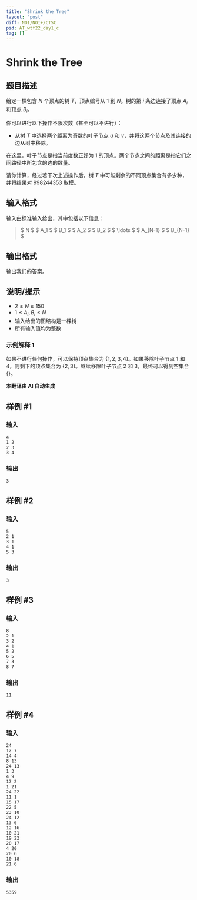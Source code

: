 ```yaml
---
title: "Shrink the Tree"
layout: "post"
diff: NOI/NOI+/CTSC
pid: AT_wtf22_day1_c
tag: []
---
```


# Shrink the Tree

## 题目描述

给定一棵包含 $N$ 个顶点的树 $T$，顶点编号从 $1$ 到 $N$。树的第 $i$ 条边连接了顶点 $A_i$ 和顶点 $B_i$。

你可以进行以下操作不限次数（甚至可以不进行）：

- 从树 $T$ 中选择两个距离为奇数的叶子节点 $u$ 和 $v$，并将这两个节点及其连接的边从树中移除。

在这里，叶子节点是指当前度数正好为 $1$ 的顶点。两个节点之间的距离是指它们之间路径中所包含的边的数量。

请你计算，经过若干次上述操作后，树 $T$ 中可能剩余的不同顶点集合有多少种，并将结果对 $998244353$ 取模。

## 输入格式

输入由标准输入给出，其中包括以下信息：

> $ N $ $ A_1 $ $ B_1 $ $ A_2 $ $ B_2 $ $ \ldots $ $ A_{N-1} $ $ B_{N-1} $

## 输出格式

输出我们的答案。

## 说明/提示

- $2 \leq N \leq 150$
- $1 \leq A_i, B_i \leq N$
- 输入给出的图结构是一棵树
- 所有输入值均为整数

### 示例解释 1

如果不进行任何操作，可以保持顶点集合为 $\{1,2,3,4\}$。如果移除叶子节点 $1$ 和 $4$，则剩下的顶点集合为 $\{2,3\}$。继续移除叶子节点 $2$ 和 $3$，最终可以得到空集合 $\{\}$。

 **本翻译由 AI 自动生成**

## 样例 #1

### 输入

```
4
1 2
2 3
3 4
```

### 输出

```
3
```

## 样例 #2

### 输入

```
5
2 1
3 1
4 1
5 3
```

### 输出

```
3
```

## 样例 #3

### 输入

```
8
2 1
3 2
4 1
5 2
6 5
7 3
8 7
```

### 输出

```
11
```

## 样例 #4

### 输入

```
24
12 7
14 4
8 13
24 13
1 3
4 9
17 2
1 21
24 22
11 1
15 17
22 5
23 10
24 12
13 6
12 16
10 21
19 22
20 17
4 20
20 6
10 18
21 6
```

### 输出

```
5359
```


